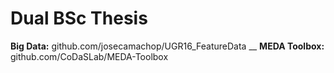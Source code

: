 # Dual BSc Thesis

**Big Data:** github.com/josecamachop/UGR16_FeatureData __
**MEDA Toolbox:** github.com/CoDaSLab/MEDA-Toolbox
